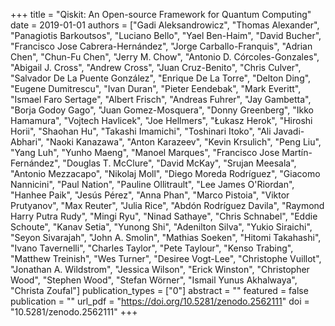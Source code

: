 +++
title = "Qiskit: An Open-source Framework for Quantum Computing"
date = 2019-01-01
authors = ["Gadi Aleksandrowicz", "Thomas Alexander", "Panagiotis Barkoutsos", "Luciano Bello", "Yael Ben-Haim", "David Bucher", "Francisco Jose Cabrera-Hernández", "Jorge Carballo-Franquis", "Adrian Chen", "Chun-Fu Chen", "Jerry M. Chow", "Antonio D. Córcoles-Gonzales", "Abigail J. Cross", "Andrew Cross", "Juan Cruz-Benito", "Chris Culver", "Salvador De La Puente González", "Enrique De La Torre", "Delton Ding", "Eugene Dumitrescu", "Ivan Duran", "Pieter Eendebak", "Mark Everitt", "Ismael Faro Sertage", "Albert Frisch", "Andreas Fuhrer", "Jay Gambetta", "Borja Godoy Gago", "Juan Gomez-Mosquera", "Donny Greenberg", "Ikko Hamamura", "Vojtech Havlicek", "Joe Hellmers", "Łukasz Herok", "Hiroshi Horii", "Shaohan Hu", "Takashi Imamichi", "Toshinari Itoko", "Ali Javadi-Abhari", "Naoki Kanazawa", "Anton Karazeev", "Kevin Krsulich", "Peng Liu", "Yang Luh", "Yunho Maeng", "Manoel Marques", "Francisco Jose Martín-Fernández", "Douglas T. McClure", "David McKay", "Srujan Meesala", "Antonio Mezzacapo", "Nikolaj Moll", "Diego Moreda Rodríguez", "Giacomo Nannicini", "Paul Nation", "Pauline Ollitrault", "Lee James O'Riordan", "Hanhee Paik", "Jesús Pérez", "Anna Phan", "Marco Pistoia", "Viktor Prutyanov", "Max Reuter", "Julia Rice", "Abdón Rodríguez Davila", "Raymond Harry Putra Rudy", "Mingi Ryu", "Ninad Sathaye", "Chris Schnabel", "Eddie Schoute", "Kanav Setia", "Yunong Shi", "Adenilton Silva", "Yukio Siraichi", "Seyon Sivarajah", "John A. Smolin", "Mathias Soeken", "Hitomi Takahashi", "Ivano Tavernelli", "Charles Taylor", "Pete Taylour", "Kenso Trabing", "Matthew Treinish", "Wes Turner", "Desiree Vogt-Lee", "Christophe Vuillot", "Jonathan A. Wildstrom", "Jessica Wilson", "Erick Winston", "Christopher Wood", "Stephen Wood", "Stefan Wörner", "Ismail Yunus Akhalwaya", "Christa Zoufal"]
publication_types = ["0"]
abstract = ""
featured = false
publication = ""
url_pdf = "https://doi.org/10.5281/zenodo.2562111"
doi = "10.5281/zenodo.2562111"
+++

